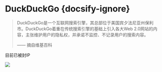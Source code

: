 # DuckDuckGo {docsify-ignore}

> DuckDuckGo是一个互联网搜索引擎，其总部位于美国宾夕法尼亚州保利市。DuckDuckGo着重在传统搜索引擎的基础上引入各大Web 2.0网站的内容，主张维护用户的隐私权，并承诺不监控、不记录用户的搜索内容。
>
>—— 摘自维基百科

目前已被封IP

![](https://raw.githubusercontent.com/loremwalker/fq-book/master/docs/images/2018-04-30_135848.png)

